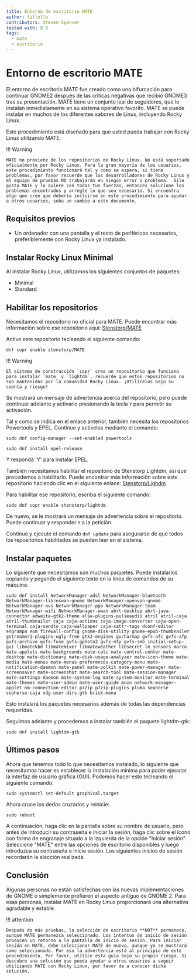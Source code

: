 ```yaml
---
title: Entorno de escritorio MATE
author: lillollo
contributors: Steven Spencer
tested with: 8.5
tags:
  - mate
  - escritorio
---
```


# Entorno de escritorio MATE

El entorno de escritorio MATE fue creado como una bifurcación para continuar GNOME2 después de las críticas negativas que recibió GNOME3 tras su presentación. MATE tiene un conjunto leal de seguidores, que lo instalan inmediatamente en su sistema operativo favorito. MATE se puede instalar en muchos de los diferentes sabores de Linux, incluyendo Rocky Linux.

Este procedimiento está diseñado para que usted pueda trabajar con Rocky Linux utilizando MATE.

!!! Warning

    MATE no proviene de los repositorios de Rocky Linux. No está soportado oficialmente por Rocky Linux. Para la gran mayoría de los usuarios, este procedimiento funcionará tal y como se espera, si tiene problemas, por favor recuerde que los desarrolladores de Rocky Linux y el equipo de pruebas NO trabajarán en ningún error o problema.  Sile gusta MATE y lo quiere con todas tus fuerzas, entonces solucione los problemas encontrados y arregle lo que sea necesario. Si encuentra algo que cree que debería incluirse en este procedimiento para ayudar a otros usuarios, suba un cambio a este documento.

## Requisitos previos

* Un ordenador con una pantalla y el resto de periféricos necesarios, preferiblemente con Rocky Linux ya instalado.

## Instalar Rocky Linux Minimal

Al instalar Rocky Linux, utilizamos los siguientes conjuntos de paquetes:

* Minimal
* Standard

## Habilitar los repositorios

Necesitamos el repositorio no oficial para MATE. Puede encontrar más información sobre ese repositorio aquí: [Stenstorp/MATE](https://copr.fedorainfracloud.org/coprs/stenstorp/MATE/)

Active este repositorio tecleando el siguiente comando:

`dnf copr enable stenstorp/MATE`

!!! Warning

    El sistema de construcción `copr` crea un repositorio que funciona para instalar `mate` y `lightdm`, recuerde que estos repositorios no son mantenidos por la comunidad Rocky Linux. ¡Utilícelos bajo su cuenta y riesgo!

Se mostrará un mensaje de advertencia acerca del repositorio, pero puede continuar adelante y activarlo presionando la tecla `Y` para permitir su activación.

Tal y como se indica en el enlace anterior, también necesita los repositorios Powertools y EPEL. Continue y activelos mediante el comando:

`sudo dnf config-manager --set-enabled powertools`

`sudo dnf install epel-release`

Y responda 'Y' para instalar EPEL.

También necesitamos habilitar el repositorio de Stenstorp Lightdm, así que procedemos a habilitarlo. Puede encontrar más información sobre este repositorio haciendo clic en el siguiente enlace: [Stenstorp/Lighdm](https://copr.fedorainfracloud.org/coprs/stenstorp/lightdm/)

Para habilitar ese repositorio, escriba el siguiente comando:

`sudo dnf copr enable stenstorp/lightdm`

De nuevo, se le mostrará un mensaje de advertencia sobre el repositorio. Puede continuar y responder `Y` a la petición.

Continue y ejecute el comando `dnf update` para asegurarse de que todos los repositorios habilitados se pueden leer en el sistema.

## Instalar paquetes

Lo siguiente que necesitamos son muchos paquetes. Puede instalarlos copiando y pegando el siguiente texto en la línea de comandos de su máquina:

`sudo dnf install NetworkManager-adsl NetworkManager-bluetooth NetworkManager-libreswan-gnome NetworkManager-openvpn-gnome NetworkManager-ovs NetworkManager-ppp NetworkManager-team NetworkManager-wifi NetworkManager-wwan abrt-desktop abrt-java-connector adwaita-gtk2-theme alsa-plugins-pulseaudio atril atril-caja atril-thumbnailer caja caja-actions caja-image-converter caja-open-terminal caja-sendto caja-wallpaper caja-xattr-tags dconf-editor engrampa eom firewall-config gnome-disk-utility gnome-epub-thumbnailer gstreamer1-plugins-ugly-free gtk2-engines gucharmap gvfs-afc gvfs-afp gvfs-archive gvfs-fuse gvfs-gphoto2 gvfs-mtp gvfs-smb initial-setup-gui libmatekbd libmatemixer libmateweather libsecret lm_sensors marco mate-applets mate-backgrounds mate-calc mate-control-center mate-desktop mate-dictionary mate-disk-usage-analyzer mate-icon-theme mate-media mate-menus mate-menus-preferences-category-menu mate-notification-daemon mate-panel mate-polkit mate-power-manager mate-screensaver mate-screenshot mate-search-tool mate-session-manager mate-settings-daemon mate-system-log mate-system-monitor mate-terminal mate-themes mate-user-admin mate-user-guide mozo network-manager-applet nm-connection-editor p7zip p7zip-plugins pluma seahorse seahorse-caja xdg-user-dirs-gtk brisk-menu`

Esto instalará los paquetes necesarios además de todas las dependencias requeridas.

Seguimos adelante y procedemos a instalar también el paquete lightdm-gtk:

`sudo dnf install lightdm-gtk`

## Últimos pasos

Ahora que tenemos todo lo que necesitamos instalado, lo siguiente que necesitamos hacer es establecer la instalación mínima para poder ejecutar la interfaz de usuario gráfica (GUI). Podemos hacer esto tecleando el siguiente comando:

`sudo systemctl set-default graphical.target`

Ahora cruce los dedos cruzados y reinicie:

`sudo reboot`

A continuación, haga clic en la pantalla sobre su nombre de usuario, pero antes de introducir su contraseña e iniciar la sesión, haga clic sobre el icono con forma de engranaje situado a la izquierda de la opción "Iniciar sesión". Seleccione "MATE" entre las opciones de escritorio disponibles y luego introduzca su contraseña e inicie sesión. Los siguientes inicios de sesión recordarán la elección realizada.

## Conclusión

Algunas personas no están satisfechas con las nuevas implementaciones de GNOME o simplemente prefieren el aspecto antiguo de GNOME 2. Para esas personas, instalar MATE en Rocky Linux proporcionará una alternativa agradable y estable.

!!! attention

    Después de más pruebas, la selección de escritorio **NOT** permanece, aunque MATE permanezca seleccionado. Los intentos de inicio de sesión producen un retorno a la pantalla de inicio de sesión. Para iniciar sesión en MATE, debe seleccionar MATE de nuevo, aunque ya se mostrará como seleccionado. Por eso la advertencia está al principio de este procedimiento. Por favor, utilice esta guía bajo su propio riesgo. Si descubre una solución que pueda ayudar a otros usuarios a seguir utilizando MATE con Rocky Linux, por favor de a conocer dicha solución.
